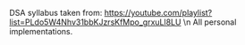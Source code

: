 DSA syllabus taken from: https://youtube.com/playlist?list=PLdo5W4Nhv31bbKJzrsKfMpo_grxuLl8LU \n
All personal implementations.

